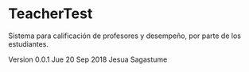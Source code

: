 # TeacherTest
Sistema para calificación de profesores y desempeño, por parte de los estudiantes.

Version 0.0.1 Jue 20 Sep 2018 Jesua Sagastume